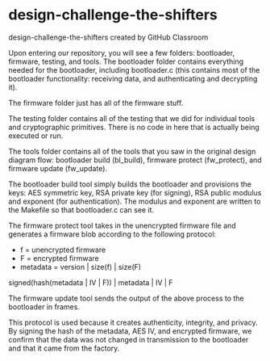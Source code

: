 
# design-challenge-the-shifters
design-challenge-the-shifters created by GitHub Classroom

Upon entering our repository, you will see a few folders: bootloader, firmware, testing, and tools. The bootloader folder contains everything needed for the 
bootloader, including bootloader.c (this contains most of the bootloader functionality: receiving data, and authenticating and decrypting it).

The firmware folder just has all of the firmware stuff.

The testing folder contains all of the testing that we did for individual tools and cryptographic primitives. There is no code in here that is actually being 
executed or run.

The tools folder contains all of the tools that you saw in the original design diagram flow: bootloader build (bl_build), firmware protect (fw_protect), 
and firmware update (fw_update).

The bootloader build tool simply builds the bootloader and provisions the keys: AES symmetric key, RSA private key (for signing), RSA public modulus and 
exponent (for authentication). The modulus and exponent are written to the Makefile so that bootloader.c can see it.

The firmware protect tool takes in the unencrypted firmware file and generates a firmware blob according to the following protocol:

 - f = unencrypted firmware
 - F = encrypted firmware
 - metadata = version | size(f) | size(F)
 
signed(hash(metadata | IV | F)) | metadata | IV | F

The firmware update tool sends the output of the above process to the bootloader in frames.

This protocol is used because it creates authenticity, integrity, and privacy. By signing the hash of the metadata, AES IV, and encrypted firmware, we confirm 
that the data was not changed in transmission to the bootloader and that it came from the factory.
